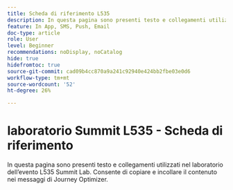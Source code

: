 ```yaml
---
title: Scheda di riferimento L535
description: In questa pagina sono presenti testo e collegamenti utilizzati nel laboratorio dell’evento L535 Summit Lab.
feature: In App, SMS, Push, Email
doc-type: article
role: User
level: Beginner
recommendations: noDisplay, noCatalog
hide: true
hidefromtoc: true
source-git-commit: cad09b4cc870a9a241c92940e424bb2fbe03e0d6
workflow-type: tm+mt
source-wordcount: '52'
ht-degree: 26%

---
```


# laboratorio Summit L535 - Scheda di riferimento

In questa pagina sono presenti testo e collegamenti utilizzati nel laboratorio dell’evento L535 Summit Lab. Consente di copiare e incollare il contenuto nei messaggi di Journey Optimizer.
